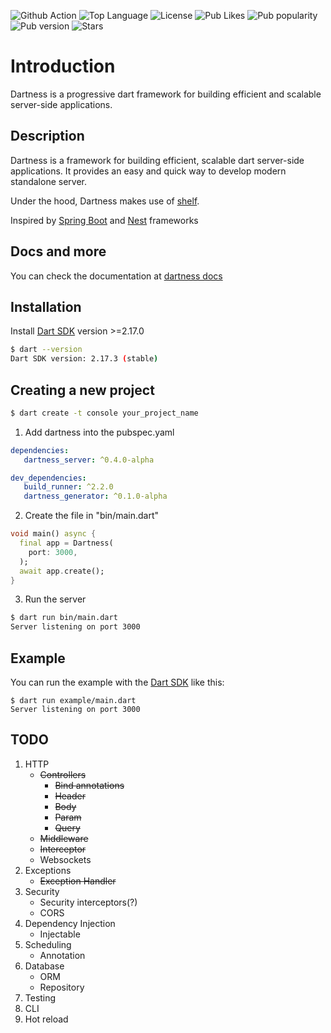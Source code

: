 ![Github Action](https://github.com/RicardoRB/dartness/actions/workflows/all.yml/badge.svg)
![Top Language](https://img.shields.io/github/languages/top/RicardoRB/dartness)
![License](https://img.shields.io/github/license/RicardoRB/dartness)
![Pub Likes](https://img.shields.io/pub/likes/dartness_server)
![Pub popularity](https://img.shields.io/pub/popularity/dartness_server)
![Pub version](https://img.shields.io/pub/v/dartness_server?include_prereleases)
![Stars](https://img.shields.io/github/stars/RicardoRB/dartness?style=social)

# Introduction

Dartness is a progressive dart framework for building efficient and scalable server-side applications.

## Description

Dartness is a framework for building efficient, scalable dart server-side applications. It provides an easy and quick
way to develop modern standalone server.

Under the hood, Dartness makes use of [shelf](https://github.com/dart-lang/shelf).

Inspired by [Spring Boot](https://github.com/spring-projects/spring-boot) and [Nest](https://github.com/nestjs/nest)
frameworks

## Docs and more

You can check the documentation at [dartness docs](https://ricardorb.github.io/dartness/)

## Installation

Install [Dart SDK](https://dart.dev/get-dart) version >=2.17.0

```bash
$ dart --version            
Dart SDK version: 2.17.3 (stable)
```

## Creating a new project

```bash
$ dart create -t console your_project_name
```

1. Add dartness into the pubspec.yaml

```yaml
dependencies:
   dartness_server: ^0.4.0-alpha

dev_dependencies:
   build_runner: ^2.2.0
   dartness_generator: ^0.1.0-alpha
```

2. Create the file in "bin/main.dart"

```dart
void main() async {
  final app = Dartness(
    port: 3000,
  );
  await app.create();
}

```

3. Run the server

```bash
$ dart run bin/main.dart
Server listening on port 3000
```

## Example

You can run the example with the [Dart SDK](https://dart.dev/get-dart)
like this:

```
$ dart run example/main.dart
Server listening on port 3000
```

## TODO

1. HTTP
   - <del>Controllers</del>
      - <del>Bind annotations</del>
      - <del>Header</del>
      - <del>Body</del>
      - <del>Param</del>
      - <del>Query</del>
   - <del>Middleware</del>
   - <del>Interceptor</del>
   - Websockets
2. Exceptions
   - <del>Exception Handler</del>
3. Security
   - Security interceptors(?)
   - CORS
4. Dependency Injection
   - Injectable
5. Scheduling
   - Annotation
6. Database
   - ORM
   - Repository
7. Testing
8. CLI
9. Hot reload